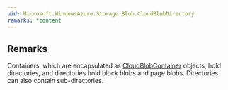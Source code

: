 ```yaml
---  
uid: Microsoft.WindowsAzure.Storage.Blob.CloudBlobDirectory  
remarks: *content  
---  
```

  
## Remarks  
 Containers, which are encapsulated as [CloudBlobContainer](assetId:///T:Microsoft.WindowsAzure.Storage.Blob.CloudBlobContainer?qualifyHint=False&autoUpgrade=True) objects, hold directories, and directories hold block blobs and page blobs. Directories can also contain sub-directories.